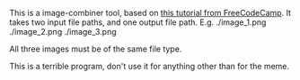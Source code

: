 This is a image-combiner tool, based on [this tutorial from FreeCodeCamp](https://www.freecodecamp.org/news/rust-in-replit/).
It takes two input file paths, and one output file path.
E.g. ./image_1.png ./image_2.png ./image_3.png

All three images must be of the same file type.

This is a terrible program, don't use it for anything other than for the meme.
